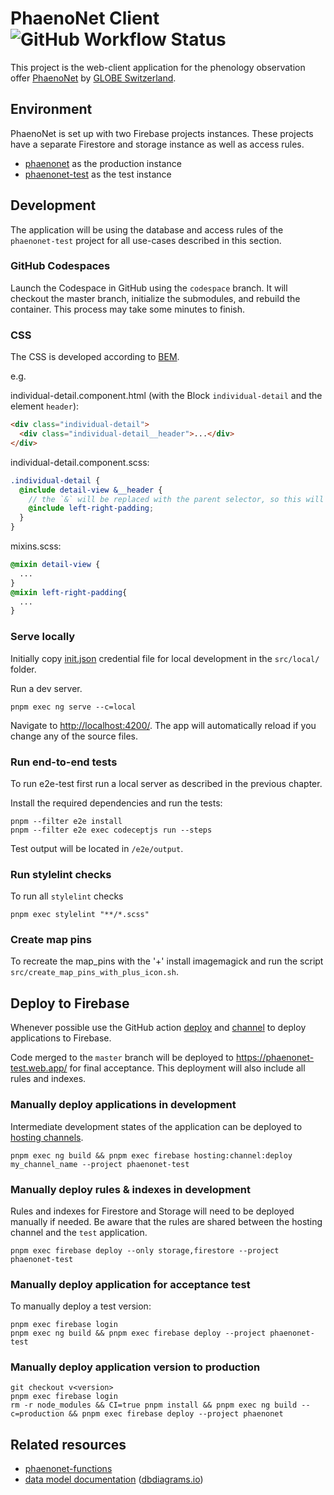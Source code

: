 # PhaenoNet Client ![GitHub Workflow Status](https://img.shields.io/github/actions/workflow/status/globe-swiss/phaenonet-client/test.yml?branch=master)

This project is the web-client application for the phenology observation offer [PhaenoNet](https://www.phaenonet.ch) by [GLOBE Switzerland](https://www.globe-swiss.ch).

## Environment

PhaenoNet is set up with two Firebase projects instances. These projects have a separate Firestore and storage instance as well as access rules.

- [phaenonet](https://console.firebase.google.com/u/0/project/phaenonet/overview) as the production instance
- [phaenonet-test](https://console.firebase.google.com/u/0/project/phaenonet/overview) as the test instance

## Development

The application will be using the database and access rules of the `phaenonet-test` project for all use-cases described in this section.

### GitHub Codespaces

Launch the Codespace in GitHub using the `codespace` branch. It will checkout the master branch, initialize the submodules, and rebuild the container. This process may take some minutes to finish.

### CSS

The CSS is developed according to [BEM](http://getbem.com/introduction/).

e.g.

individual-detail.component.html (with the Block `individual-detail` and the element `header`):

```html
<div class="individual-detail">
  <div class="individual-detail__header">...</div>
</div>
```

individual-detail.component.scss:

```scss
.individual-detail {
  @include detail-view &__header {
    // the `&` will be replaced with the parent selector, so this will become `individual-detail__header`
    @include left-right-padding;
  }
}
```

mixins.scss:

```scss
@mixin detail-view {
  ...
}
@mixin left-right-padding{
  ...
}
```

### Serve locally

Initially copy [init.json](https://phaenonet-test.web.app/__/firebase/init.json) credential file for local development in the `src/local/` folder.

Run a dev server.

```commandline
pnpm exec ng serve --c=local
```

Navigate to <http://localhost:4200/>. The app will automatically reload if you change any of the source files.

### Run end-to-end tests

To run e2e-test first run a local server as described in the previous chapter.

Install the required dependencies and run the tests:

```commandline
pnpm --filter e2e install
pnpm --filter e2e exec codeceptjs run --steps
```

Test output will be located in `/e2e/output`.

### Run stylelint checks

To run all `stylelint` checks

```commandline
pnpm exec stylelint "**/*.scss"
```

### Create map pins

To recreate the map_pins with the '+' install imagemagick and run the script `src/create_map_pins_with_plus_icon.sh`.

## Deploy to Firebase

Whenever possible use the GitHub action [deploy](https://github.com/globe-swiss/phaenonet-client/actions/workflows/deploy.yml) and [channel](https://github.com/globe-swiss/phaenonet-client/actions/workflows/channel.yml) to deploy applications to Firebase.

Code merged to the `master` branch will be deployed to <https://phaenonet-test.web.app/> for final acceptance. This deployment will also include all rules and indexes.

### Manually deploy applications in development

Intermediate development states of the application can be deployed to [hosting channels](https://firebase.google.com/docs/hosting/manage-hosting-resources).

```commandline
pnpm exec ng build && pnpm exec firebase hosting:channel:deploy my_channel_name --project phaenonet-test
```

### Manually deploy rules & indexes in development

Rules and indexes for Firestore and Storage will need to be deployed manually if needed.
Be aware that the rules are shared between the hosting channel and the `test` application.

```commandline
pnpm exec firebase deploy --only storage,firestore --project phaenonet-test
```

### Manually deploy application for acceptance test

To manually deploy a test version:

```commandline
pnpm exec firebase login
pnpm exec ng build && pnpm exec firebase deploy --project phaenonet-test
```

### Manually deploy application version to production

```commandline
git checkout v<version>
pnpm exec firebase login
rm -r node_modules && CI=true pnpm install && pnpm exec ng build --c=production && pnpm exec firebase deploy --project phaenonet
```

## Related resources

- [phaenonet-functions](https://github.com/globe-swiss/phaenonet-functions)
- [data model documentation](https://dbdocs.io/pgoellnitz/phaenonet) ([dbdiagrams.io](http://dbdiagrams.io))
